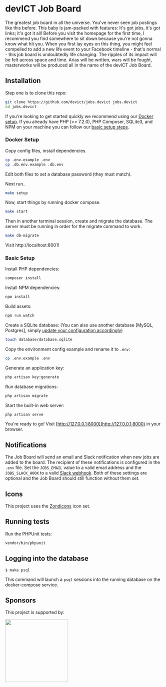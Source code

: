# devICT Job Board

The greatest job board in all the universe. You've never seen job postings like this before. This baby is jam-packed with features: It's got jobs, it's got links; it's got it all! Before you visit the homepage for the first time, I recommend you find somewhere to sit down because you're not gonna know what hit you. When you first lay eyes on this thing, you might feel compelled to add a new life event to your Facebook timeline - that's normal - this job board is undoubtedly life changing. The ripples of its impact will be felt across space and time. Arias will be written, wars will be fought, masterworks will be produced all in the name of the devICT Job Board.

## Installation

Step one is to clone this repo:

```sh
git clone https://github.com/devict/jobs.devict jobs.devict
cd jobs.devict
```

If you're looking to get started quickly we recommend using our [Docker setup](#docker-setup). If you already have PHP (>= 7.2.0), PHP Composer, SQLite3, and NPM on your machine you can follow our [basic setup steps](#basic-setup).

### Docker Setup

Copy config files, install dependencies.

```sh
cp .env.example .env
cp .db.env.example .db.env
```

Edit both files to set a database password (they must match).

Next run..

```sh
make setup
```

Now, start things by running docker compose.

```sh
make start
```

Then in another terminal session, create and migrate the database. The server
must be running in order for the migrate command to work.

```sh
make db-migrate
```

Visit http://localhost:8001!

### Basic Setup

Install PHP dependencies:

```sh
composer install
```

Install NPM dependencies:

```sh
npm install
```

Build assets:

```sh
npm run watch
```

Create a SQLite database: (You can also use another database [MySQL, Postgres], simply [update your configuration accordingly](https://laravel.com/docs/master/database#configuration))

```sh
touch database/database.sqlite
```

Copy the environment config example and rename it to `.env`:

```sh
cp .env.example .env
```

Generate an application key:

```sh
php artisan key:generate
```

Run database migrations:

```sh
php artisan migrate
```

Start the built-in web server:

```sh
php artisan serve
```

You're ready to go! Visit [http://127.0.0.1:8000](http://127.0.0.1:8000) in your browser.

## Notifications

The Job Board will send an email and Slack notification when new jobs are added to the board. The recipient of these notifications is configured in the `.env` file. Set the `JOBS_EMAIL` value to a valid email address and the `JOBS_SLACK_HOOK` to a valid [Slack webhook](https://api.slack.com/messaging/webhooks). Both of these settings are optional and the Job Board should still function without them set.

## Icons

This project uses the [Zondicons](https://www.zondicons.com/) icon set.

## Running tests

Run the PHPUnit tests:

```sh
vendor/bin/phpunit
```

## Logging into the database

```
$ make psql
```

This command will launch a `psql` sessions into the running database on the docker-compose service.

## Sponsors

<p>This project is supported by:</p>
<p>
  <a href="https://www.digitalocean.com/">
    <img src="https://opensource.nyc3.cdn.digitaloceanspaces.com/attribution/assets/SVG/DO_Logo_horizontal_blue.svg" width="201px">
  </a>
</p>
